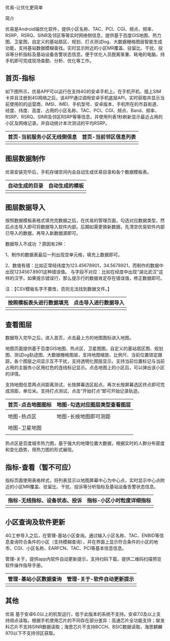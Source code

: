 优易-让优化更简单



简介

优易是Android端优化软件，提供小区名称、TAC、PCI、CGI、频点、频率、RSRP、RSRQ、SINR及邻区等等实时网络侧信息，提供基于百度GIS地图、热力图、卫星图，自定义的基站扇区、规划、打点测试log、大数据栅格图层智能生成功能，支持基站数据模糊查找。实时显示附近的小区MR覆盖、驻留比、干扰、投诉等分析指标及基站设备告警状态信息。便于优化人员脱离笨重、耗电的电脑，持手机即可完成现场查勘、分析、优化等工作。

## 首页-指标

如下图所示，优易APP可以运行在支持4G的安卓手机上。在手机开机、插上SIM卡并且注册到4G网络之后，该APP通过调用安卓手机底层API，实时获取并显示当前使用的的运营商、IMSI、IMEI、手机型号、安卓版本，手机所在的市县街道、经度、纬度、高度、占用的小区名称、TAC、PCI、CGI、频点、Band、频率、RSRP、RSRQ、SINR及邻区RSRP等等信息，并使用列表1秒刷新显示最近占用的小区及网络记录。并自动统计本次测试的平均RSRP。

 

| 首页-当前服务小区无线侧信息 | 首页-当前邻区信息列表 |
| --------------------------- | --------------------- |
|                             |                       |

 

## 图层数据制作

优易安装完毕后，手机存储空间内会自动生成优易目录和各个数据模板表。

 

| 自动生成的目录 | 自动生成的模板 |
| -------------- | -------------- |
|                |                |

 

## 图层数据导入

​		按照数据模板表格式填充完数据之后，在优易的管理页面，勾选对应数据类型，然后点击导入即可将数据导入软件内部。后期如需更换新数据，先清空优易软件内部已导入的数据，再导入新数据源即可。

 

数据导入不成功 ？原因有2种：

1、制作的数据表最后一列出现空单元格，填充上数据即可。

2、数值有错：比如正常经纬度为123.45678901，34.5678921，而制作的数据中出现1234567.8901这种错误值。 与字段不对应：比如在经度中出现“湖北武汉”这样的汉字。如果提示错误行，那么提示行的数据肯定存在错误值，修正数据即可。

注：【CSV模板名字不要改，否则无法找到数据文件。】

 

 

| 按照模板表头进行数据填充 | 点击导入进行数据导入 |
| ------------------------ | -------------------- |
|                          |                      |

 

## 查看图层

数据导入完毕之后，进入首页，点击最上方的地图图标进入地图。

地图页面提供基于百度GIS地图、热点区、卫星图图，自定义的基站扇区图、规划图、测试log轨迹图、大数据栅格图层，支持地图缩放、比例尺、当前位置锁定跟踪，各个图层之间显示互不干扰，支持透明化图层显示。支持当前位置标记与当前占用的主服务小区用红色的连线标记显示。点击地图上的小区后，可以弹出该小区的详情。

支持地图任意两点间距离测试，长按屏幕选区起点，再次长按屏幕选区终点即可完成测距，单位米。支持打点测试，点击”开始打点“即可开始记录轨迹。

 

| 首页-点击地图图标 | 地图-勾选对应图层类型查看图层 |
| ----------------- | ----------------------------- |
|                   |                               |
| 地图-热点区       | 地图-长按地图即可测距         |
|                   |                               |
| 地图-卫星地图     |                               |
|                   |                               |

​		热点区是百度城市热力图，基于强大的地理位置大数据，根据实时的人群分布密度和变化趋势，用热力图的形式展现。

 

## 指标-查看（暂不可应）

​		指标页面使用表格样式，将列表显示以地图屏幕中心为中心点，实时显示中心点附近的小区MR覆盖、驻留比、干扰、投诉等分析指标及基站设备告警状态信息。

| 指标-无线指标、设备状态、投诉 | 指标-小区小时粒度详细指标 |
| ----------------------------- | ------------------------- |
|                               |                           |

 

## 小区查询及软件更新

​		4G工参导入之后，在管理-基站小区查询。通过输入小区名称、TAC、ENBID等信息查询符合条件的小区（支持模糊查询），并在界面上显示符合条件的小区的地市、CGI、小区名称、EARFCN、TAC、PCI等基本信息信息。

​		管理-关于，提供app内软件自动更新提示，支持扫码下载，提供二维码扫描预览软件操作指导手册。

 

| 管理-基站小区数据查询 | 管理-关于-软件自动更新提示 |
| --------------------- | -------------------------- |
|                       |                            |

 

 

## 其他

优易 基于安卓6.0以上的机型运行，低于此版本的系统不支持。安卓7.0及以上支持频点读取。根据手机使用芯片的不同存在部分差异：高通芯片全功能支持；联发科芯片不支持SINR数据读取；海思芯片不支持BCCH、BSIC数据读取，海思麒麟970以下不支持邻区获取。
